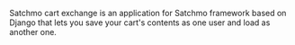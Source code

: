 Satchmo cart exchange is an application for Satchmo framework based on Django that lets you save your cart's contents as one user and load as another one.
